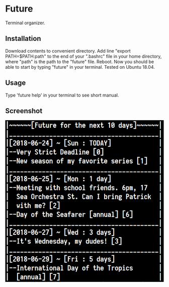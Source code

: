 # Future

Terminal organizer.

## Installation

Download contents to convenient directory. Add line
"export PATH=$PATH:path" to the end of your ".bashrc" file in your home directory, where
"path" is the path to the "future" file. Reboot. Now you should be able to start
by typing "future" in your terminal.
Tested on Ubuntu 18.04.

## Usage

Type 'future help' in your terminal to see short manual.

## Screenshot

![picture](screenshot.png)

